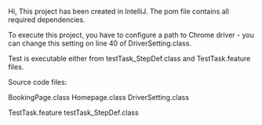 Hi,
This project has been created in IntelliJ.
The pom file contains all required dependencies.

To execute this project, you have to configure a path to Chrome driver - you can change this setting on line 40 of DriverSetting.class.

Test is executable either from testTask_StepDef.class and TestTask.feature files.

Source code files:

BookingPage.class
Homepage.class
DriverSetting.class

TestTask.feature
testTask_StepDef.class




